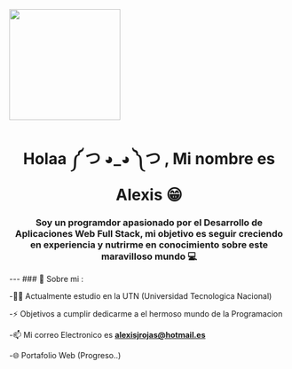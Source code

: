 <div>
  <img
    src="[https://giphy.com/gifs/checkmatedigital-code-coding-monkey-QNFhOolVeCzPQ2Mx85](https://media.giphy.com/media/QNFhOolVeCzPQ2Mx85/giphy.gif)"
    width="200"
  />
  <h1 align="center">Holaa   ༼ つ ◕_◕ ༽つ   , Mi nombre es Alexis 😁</h1>
  <h3 align="center">
    Soy un programdor apasionado por el Desarrollo de Aplicaciones Web Full
    Stack, mi objetivo es seguir creciendo en experiencia y nutrirme en
    conocimiento sobre este maravilloso mundo 💻
  </h3>
</div>
  --- 
  ### 🧑 Sobre mi : 
  
  -👨‍🎓 Actualmente estudio en la UTN (Universidad Tecnologica Nacional)
  
  -⚡ Objetivos a cumplir dedicarme a el hermoso mundo de la Programacion
  
  -📫 Mi correo Electronico es **alexisjrojas@hotmail.es**
  
  -🌐 Portafolio Web (Progreso..)
